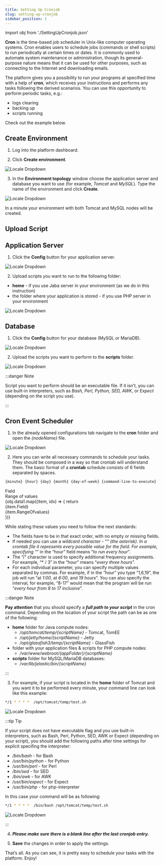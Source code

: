 ```yaml
---
title: Setting Up Cronjob
slug: setting-up-cronjob
sidebar_position: 1
---
```


import obj from './SettingUpCronjob.json'

<!-- ## Setting Up Cronjob -->

**Cron** is the time-based job scheduler in Unix-like computer operating systems. Cron enables users to schedule jobs (commands or shell scripts) to run periodically at certain times or dates. It is commonly used to automate system maintenance or administration, though its general-purpose nature means that it can be used for other purposes, such as connecting to the Internet and downloading emails.

The platform gives you a possibility to run your programs at specified time with a help of **cron**, which receives your instructions and performs any tasks following the derived scenarios. You can use this opportunity to perform periodic tasks, e.g.:

- logs clearing
- backing up
- scripts running

Check out the example below.

## Create Environment

1. Log into the platform dashboard.

2. Click **Create environment**.

<div style={{
    display:'flex',
    justifyContent: 'center',
    margin: '0 0 1rem 0'
}}>

![Locale Dropdown](./img/SettingUpCronjob/01-create-environment-button.png)

</div>

3. In the **Environment topology** window choose the application server and database you want to use (for example, *Tomcat* and *MySQL*). Type the name of the environment and click **Create**.

<div style={{
    display:'flex',
    justifyContent: 'center',
    margin: '0 0 1rem 0'
}}>

![Locale Dropdown](./img/SettingUpCronjob/02-environment-wizard.png)

</div>

In a minute your environment with both Tomcat and MySQL nodes will be created.

## Upload Script
## Application Server

1. Click the **Config** button for your application server.

<div style={{
    display:'flex',
    justifyContent: 'center',
    margin: '0 0 1rem 0'
}}>

![Locale Dropdown](./img/SettingUpCronjob/03-tomcat-config-button.png)

</div>

2. Upload scripts you want to run to the following folder:

- **home** - if you use Jaba server in your environment (as we do in this instruction)
- the folder where your application is stored - if you use PHP server in your environment

<div style={{
    display:'flex',
    justifyContent: 'center',
    margin: '0 0 1rem 0'
}}>

![Locale Dropdown](./img/SettingUpCronjob/04-upload-to-home-folder.png)

</div>

## Database
1. Click the **Config** button for your database (MySQL or MariaDB).

<div style={{
    display:'flex',
    justifyContent: 'center',
    margin: '0 0 1rem 0'
}}>

![Locale Dropdown](./img/SettingUpCronjob/05-mysql-config-button.png)

</div>

2. Upload the scripts you want to perform to the **scripts** folder.

<div style={{
    display:'flex',
    justifyContent: 'center',
    margin: '0 0 1rem 0'
}}>

![Locale Dropdown](./img/SettingUpCronjob/06-upload-to-scripts-folder.png)

</div>

:::danger Note

Script you want to perform should be an executable file. If it isn’t, you can use built-in interpreters, such as *Bash, Perl, Python, SED, AWK*, or *Expect* (depending on the script you use).

:::

## Cron Event Scheduler

1. In the already opened configurations tab navigate to the **cron** folder and open the *{nodeName}* file.

<div style={{
    display:'flex',
    justifyContent: 'center',
    margin: '0 0 1rem 0'
}}>

![Locale Dropdown](./img/SettingUpCronjob/07-cron-scheduler-file.png)

</div>

2. Here you can write all necessary commands to schedule your tasks. They should be composed in a way so that crontab will understand them. The basic format of a **crontab** schedule consists of 6 fields separated by spaces.

```bash
{minute} {hour} {day} {month} {day-of-week} {command-line-to-execute}
```


<div style={{
        width: '100%',
        margin: '0 0 3rem 0',
        borderRadius: '7px',
        overflow: 'hidden',
    }} >
    <div>
        <div style={{
            width: '100%',
            height: 'auto',
            border: '1px solid var(--ifm-toc-border-color)',
            display: 'grid', 
            fontWeight: '500',
            color: 'var(--table-color-primary)',
            background: 'var(--table-bg-primary-t2)', 
            gridTemplateColumns: '0.5fr 1fr',
            overflow: 'hidden',
        }}>
            <div style={{
                display: 'flex', 
                alignItems: 'center', 
                justifyContent: 'center',
                padding: '20px',
                borderRight: '1px solid var(--ifm-toc-border-color)',
                wordBreak: 'break-all'
            }}>
               Field
            </div>
            <div style={{
                display: 'flex', 
                alignItems: 'center', 
                justifyContent: 'center',
                padding: '20px',
                borderRight: '1px solid var(--ifm-toc-border-color)',
                wordBreak: 'break-all'
            }}>
               Range of values
            </div> 
        </div>
        {obj.data1.map((item, idx) => {
            return <div key={idx} style={{
            width: '100%',
            height: 'auto',
            border: '1px solid var(--ifm-toc-border-color)',
            display: 'grid', 
        gridTemplateColumns: '0.5fr 1fr',
            fontWeight: '400',
        }}>
            <div style={{
                padding: '20px',
                borderRight: '1px solid var(--ifm-toc-border-color)',
                background: 'var(--table-bg-primary-t1)',
                display: 'flex', 
                alignItems: 'center', 
                justifyContent: 'flex-start',
                wordBreak: 'break-all',
                padding: '20px',
            }}>{item.Field}
            </div>
            <div style={{
                padding: '20px',
                wordBreak: 'break-all'
            }}>{item.RangeOfvalues}
            </div>
        </div> 
        })}
    </div> 
</div>

While stating these values you need to follow the next standards:

- The fields have to be in that exact order, with no empty or missing fields.
- If needed you can use a *wildcard character* - “*” (the asterisk). In a crontab file it represents every possible value for the field. For example, specifying “*” in the “hour” field means “*to run every hour*”.
- The “/” character is used to specify additional frequency assignments. For example, “* / 3” in the “hour” means “*every three hours*”.
- For each individual parameter, you can specify multiple values separated by commas. For example, if in the “hour” you type “1,6,19”, the job will run “at *1:00*, at *6:00*, and *19 hours*”. You can also specify the interval, for example, “8-17” would mean that the program will be run “*every hour from 8 to 17 inclusive*”.

:::danger Note

**Pay attention** that you should specify a ***full path to your script*** in the cron command. Depending on the location of your script the path can be as one of the following:

- **home** folder for Java compute nodes:
  - */opt/tomcat/temp/{scriptName}* - Tomcat, TomEE
  - */opt/jetty/home/{scriptName}* - Jetty
  - */opt/glassfish3/temp/{scriptName}* - GlassFish
- folder with your application files & scripts for PHP compute nodes:
  - */var/www/webroot/{appFolder}/{scriptName}*
- **scripts** folder for MySQL/MariaDB databases:
  - */var/lib/jelastic/bin/{scriptName}*

:::

3. For example, if your script is located in the **home** folder of Tomcat and you want it to be performed every minute, your command line can look like this example:

```bash
*/1 * * * *  /opt/tomcat/temp/test.sh
```

<div style={{
    display:'flex',
    justifyContent: 'center',
    margin: '0 0 1rem 0'
}}>

![Locale Dropdown](./img/SettingUpCronjob/08-script-scheduled-via-cron.png)

</div>

:::tip Tip

If your script does not have executable flag and you use built-in interpreters, such as Bash, Perl, Python, SED, AWK or Expect (depending on your script), you should add the following paths after time settings for explicit specifing the interpreter:

- */bin/bash* - for Bash
- */usr/bin/python* - for Python
- */usr/bin/perl* - for Perl
- */bin/sed* - for SED
- */bin/awk* - for AWK
- */usr/bin/expect* - for Expect
- */usr/bin/php* - for php-interpreter

In this case your command will be as following:

```bash
*/1 * * * *  /bin/bash /opt/tomcat/temp/test.sh
```

<div style={{
    display:'flex',
    justifyContent: 'center',
    margin: '0 0 1rem 0'
}}>

![Locale Dropdown](./img/SettingUpCronjob/09-bash-script-scheduled-via-cron.png)

</div>

:::

4. ***Please make sure there is a blank line after the last cronjob entry.***

5. **Save** the changes in order to apply the settings.

That’s all. As you can see, it is pretty easy to schedule your tasks with the platform. Enjoy!